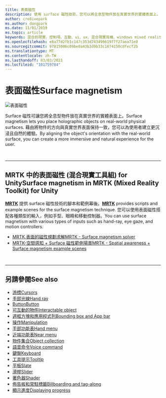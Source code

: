 ```yaml
---
title: 表面磁性
description: 使用 surface 磁性技術，您可以將全息型物件放在真實世界的實體表面上。
author: cre8ivepark
ms.author: dongpark
ms.date: 11/01/2019
ms.topic: article
keywords: 混合的現實、控制項、互動、ui、ux、混合現實耳機、windows mixed reality 耳機、虛擬實境耳機、HoloLens、MRTK、混合現實工具組、表面磁性
ms.openlocfilehash: e8a77d2fb1c147c353d74349961977f27aea71e0
ms.sourcegitcommit: 97815006c09be0a43b3d9b33c1674150cdfecf2b
ms.translationtype: MT
ms.contentlocale: zh-TW
ms.lasthandoff: 03/03/2021
ms.locfileid: "101759784"
---
```

# <a name="surface-magnetism"></a><span data-ttu-id="9fd66-104">表面磁性</span><span class="sxs-lookup"><span data-stu-id="9fd66-104">Surface magnetism</span></span>

![表面磁性](images/MRTK_SurfaceMagnetism.gif)

<span data-ttu-id="9fd66-106">Surface 磁性可讓您將全息型物件放在真實世界的實體表面上。</span><span class="sxs-lookup"><span data-stu-id="9fd66-106">Surface magnetism lets you place holographic objects on real-world physical surfaces.</span></span> <span data-ttu-id="9fd66-107">藉由將物件的方向與真實世界表面保持一致，您可以為使用者建立更沉浸且自然的體驗。</span><span class="sxs-lookup"><span data-stu-id="9fd66-107">By aligning the object's orientation with the real-world surface, you can create a more immersive and natural experience for the user.</span></span>

<br>

---

## <a name="surface-magnetism-in-mrtk-mixed-reality-toolkit-for-unity"></a><span data-ttu-id="9fd66-108">MRTK 中的表面磁性 (混合現實工具組) for Unity</span><span class="sxs-lookup"><span data-stu-id="9fd66-108">Surface magnetism in MRTK (Mixed Reality Toolkit) for Unity</span></span>

<span data-ttu-id="9fd66-109">**[MRTK](https://github.com/Microsoft/MixedRealityToolkit-Unity)** 提供 surface 磁性技術的腳本和範例幕後。</span><span class="sxs-lookup"><span data-stu-id="9fd66-109">**[MRTK](https://github.com/Microsoft/MixedRealityToolkit-Unity)** provides scripts and example scenes for the surface magnetism technique.</span></span> <span data-ttu-id="9fd66-110">您可以使用表面磁性搭配各種類型的輸入，例如手型、眼睛和移動控制器。</span><span class="sxs-lookup"><span data-stu-id="9fd66-110">You can use surface magnetism with various types of inputs such as hand-ray, eye gaze, and motion controllers.</span></span>

* [<span data-ttu-id="9fd66-111">MRTK 表面的磁性規劃求解</span><span class="sxs-lookup"><span data-stu-id="9fd66-111">MRTK - Surface magnetism solver</span></span>](https://docs.microsoft.com/windows/mixed-reality/mrtk-docs/features/ux-building-blocks/solvers/solver.md#surfacemagnetism)
* [<span data-ttu-id="9fd66-112">MRTK-空間感知 + Surface 磁性範例場景</span><span class="sxs-lookup"><span data-stu-id="9fd66-112">MRTK - Spatial awareness + Surface magnetism example scenes</span></span>](https://github.com/microsoft/MixedRealityToolkit-Unity/blob/mrtk_development/Assets/MRTK/Examples/Demos/Solvers/Scenes/SurfaceMagnetismSpatialAwarenessExample.unity)

<br>

---

## <a name="see-also"></a><span data-ttu-id="9fd66-113">另請參閱</span><span class="sxs-lookup"><span data-stu-id="9fd66-113">See also</span></span>

* [<span data-ttu-id="9fd66-114">游標</span><span class="sxs-lookup"><span data-stu-id="9fd66-114">Cursors</span></span>](cursors.md)
* [<span data-ttu-id="9fd66-115">手部光線</span><span class="sxs-lookup"><span data-stu-id="9fd66-115">Hand ray</span></span>](point-and-commit.md)
* [<span data-ttu-id="9fd66-116">Button</span><span class="sxs-lookup"><span data-stu-id="9fd66-116">Button</span></span>](button.md)
* [<span data-ttu-id="9fd66-117">可互動的物件</span><span class="sxs-lookup"><span data-stu-id="9fd66-117">Interactable object</span></span>](interactable-object.md)
* [<span data-ttu-id="9fd66-118">週框方塊和應用程式列</span><span class="sxs-lookup"><span data-stu-id="9fd66-118">Bounding box and App bar</span></span>](app-bar-and-bounding-box.md)
* [<span data-ttu-id="9fd66-119">操作</span><span class="sxs-lookup"><span data-stu-id="9fd66-119">Manipulation</span></span>](direct-manipulation.md)
* [<span data-ttu-id="9fd66-120">手部功能表</span><span class="sxs-lookup"><span data-stu-id="9fd66-120">Hand menu</span></span>](hand-menu.md)
* [<span data-ttu-id="9fd66-121">近端功能表</span><span class="sxs-lookup"><span data-stu-id="9fd66-121">Near menu</span></span>](near-menu.md)
* [<span data-ttu-id="9fd66-122">物件集合</span><span class="sxs-lookup"><span data-stu-id="9fd66-122">Object collection</span></span>](object-collection.md)
* [<span data-ttu-id="9fd66-123">語音命令</span><span class="sxs-lookup"><span data-stu-id="9fd66-123">Voice command</span></span>](voice-input.md)
* [<span data-ttu-id="9fd66-124">鍵盤</span><span class="sxs-lookup"><span data-stu-id="9fd66-124">Keyboard</span></span>](keyboard.md)
* [<span data-ttu-id="9fd66-125">工具提示</span><span class="sxs-lookup"><span data-stu-id="9fd66-125">Tooltip</span></span>](tooltip.md)
* [<span data-ttu-id="9fd66-126">平板</span><span class="sxs-lookup"><span data-stu-id="9fd66-126">Slate</span></span>](slate.md)
* [<span data-ttu-id="9fd66-127">滑桿</span><span class="sxs-lookup"><span data-stu-id="9fd66-127">Slider</span></span>](slider.md)
* [<span data-ttu-id="9fd66-128">著色器</span><span class="sxs-lookup"><span data-stu-id="9fd66-128">Shader</span></span>](shader.md)
* [<span data-ttu-id="9fd66-129">佈告板和常駐標籤</span><span class="sxs-lookup"><span data-stu-id="9fd66-129">Billboarding and tag-along</span></span>](billboarding-and-tag-along.md)
* [<span data-ttu-id="9fd66-130">顯示進度</span><span class="sxs-lookup"><span data-stu-id="9fd66-130">Displaying progress</span></span>](progress.md)
